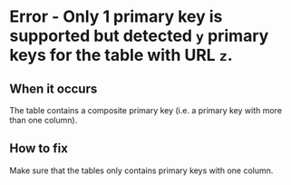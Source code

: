# Error - Only 1 primary key is supported but detected `y` primary keys for the table with URL `z`.

## When it occurs

The table contains a composite primary key (i.e. a primary key with more than one column).

## How to fix

Make sure that the tables only contains primary keys with one column.